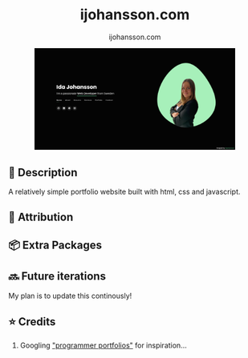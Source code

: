 <h1 align="center">ijohansson.com </h1>
<p align="center" First iteration of my portfolio website <a href="https://www.ijohansson.com" target="_blank">ijohansson.com</a></p>
<div align="center">
   <img src="https://github.com/johanssonida1996/portfolio/blob/master/assets/img/background-ownpage.png"  width="400"/>
</div>

## 📜 Description

A relatively simple portfolio website built with html, css and javascript.

## 🔴 Attribution


## 📦 Extra Packages

## 🔜 Future iterations

My plan is to update this continously!


## ⭐ Credits

1. Googling ["programmer portfolios"](https://www.google.com/search?q=programmer+portfolios) for inspiration...
